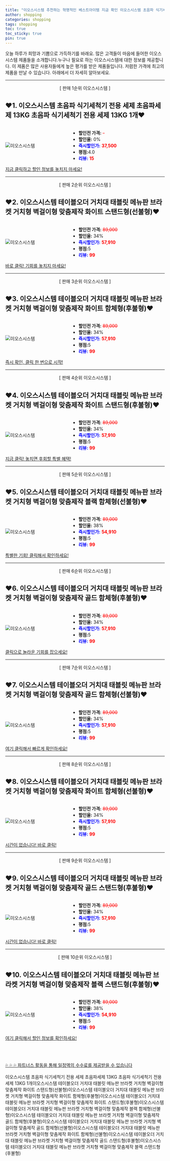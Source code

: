 ```yaml
---
title: "이오스시스템 추천하는 혁명적인 베스트아이템 지금 확인 이오스시스템 초음파 식기세척기 전용 세제"
author: shopping
categories: shopping
tags: shopping
toc: true
toc_sticky: true
pin: true
---
```

오늘 하루가 희망과 기쁨으로 가득하기를 바래요. 많은 고객들이 마음에 들어한 이오스시스템 제품들을 소개합니다.누구나 필요로 하는 이오스시스템에 대한 정보를 제공합니다. 이 제품은 많은 사용자들에게 높은 평가를 받은 제품들입니다. 저렴한 가격에 최고의 제품을 만날 수 있습니다. 아래에서 더 자세히 알아보세요.

---
<p class="toplist" style="margin: 0 auto; display: block; width: fit-content;">[ 판매 1순위 이오스시스템 ]</p>

<h2><strong>❤️1. 이오스시스템 초음파 식기세척기 전용 세제 초음파세제 13KG 초음파 식기세척기 전용 세제 13KG 1개❤️</strong></h2>

<div style="display: flex; align-items: center;">
    <div style="flex: 0.4;">
        <img src="https://thumbnail6.coupangcdn.com/thumbnails/remote/230x230ex/image/vendor_inventory/c5e9/d411510faaa080ee8aff4694d4f862c73f40553153716ac34c619667ffac.jpg" alt="이오스시스템" style="max-width: 100%;">
    </div>
    <div style="flex: 0.6; margin-left: 10px;">
        <ul>
            <li><strong>할인전 가격:</strong> <del style="color: red;">-</del></li>
            <li><strong>할인율:</strong> 0%</li>
            <li><span style='color:blue'><strong>즉시할인가:</strong></span> <span style='color:red'><strong>37,500</strong></span></li>
            <li><strong>평점:</strong>4.0</li>
            <li><span style='color:blue'><strong>리뷰:</strong></span> <span style='color:red'><strong>15</strong></span></li>
        </ul>
    </div>
</div>
<div class="center">
    <a href="https://William4Davisa.github.io?lptag=AF9450613&subid=githubio&pageKey=6902165552&traceid=V0-153&itemId=16604388809&vendorItemId=83789264074" class="myButton">
        지금 클릭하고 할인 정보를 놓치지 마세요!
    </a>
</div>


---
<p class="toplist" style="margin: 0 auto; display: block; width: fit-content;">[ 판매 2순위 이오스시스템 ]</p>

<h2><strong>❤️2. 이오스시스템 테이블오더 거치대 태블릿 메뉴판 브라켓 거치형 벽걸이형 맞춤제작 화이트 스탠드형(선불형)❤️</strong></h2>

<div style="display: flex; align-items: center;">
    <div style="flex: 0.4;">
        <img src="https://thumbnail9.coupangcdn.com/thumbnails/remote/230x230ex/image/vendor_inventory/54f3/67f3c9418193b4db182239bc349160367b715c8819946b16e89c090a07e1.jpg" alt="이오스시스템" style="max-width: 100%;">
    </div>
    <div style="flex: 0.6; margin-left: 10px;">
        <ul>
            <li><strong>할인전 가격:</strong> <del style="color: red;">89,000</del></li>
            <li><strong>할인율:</strong> 34%</li>
            <li><span style='color:blue'><strong>즉시할인가:</strong></span> <span style='color:red'><strong>57,910</strong></span></li>
            <li><strong>평점:</strong>5</li>
            <li><span style='color:blue'><strong>리뷰:</strong></span> <span style='color:red'><strong>99</strong></span></li>
        </ul>
    </div>
</div>
<div class="center">
    <a href="https://William4Davisa.github.io?lptag=AF9450613&subid=githubio&pageKey=7810230805&traceid=V0-153&itemId=21182156418&vendorItemId=88243562013" class="myButton">
        바로 클릭! 기회를 놓치지 마세요!
    </a>
</div>


---
<p class="toplist" style="margin: 0 auto; display: block; width: fit-content;">[ 판매 3순위 이오스시스템 ]</p>

<h2><strong>❤️3. 이오스시스템 테이블오더 거치대 태블릿 메뉴판 브라켓 거치형 벽걸이형 맞춤제작 화이트 함체형(후불형)❤️</strong></h2>

<div style="display: flex; align-items: center;">
    <div style="flex: 0.4;">
        <img src="https://thumbnail9.coupangcdn.com/thumbnails/remote/230x230ex/image/vendor_inventory/54f3/67f3c9418193b4db182239bc349160367b715c8819946b16e89c090a07e1.jpg" alt="이오스시스템" style="max-width: 100%;">
    </div>
    <div style="flex: 0.6; margin-left: 10px;">
        <ul>
            <li><strong>할인전 가격:</strong> <del style="color: red;">89,000</del></li>
            <li><strong>할인율:</strong> 34%</li>
            <li><span style='color:blue'><strong>즉시할인가:</strong></span> <span style='color:red'><strong>57,910</strong></span></li>
            <li><strong>평점:</strong>5</li>
            <li><span style='color:blue'><strong>리뷰:</strong></span> <span style='color:red'><strong>99</strong></span></li>
        </ul>
    </div>
</div>
<div class="center">
    <a href="https://William4Davisa.github.io?lptag=AF9450613&subid=githubio&pageKey=7810230805&traceid=V0-153&itemId=21182156420&vendorItemId=88243562022" class="myButton">
        즉시 확인, 클릭 한 번으로 시작!
    </a>
</div>


---
<p class="toplist" style="margin: 0 auto; display: block; width: fit-content;">[ 판매 4순위 이오스시스템 ]</p>

<h2><strong>❤️4. 이오스시스템 테이블오더 거치대 태블릿 메뉴판 브라켓 거치형 벽걸이형 맞춤제작 화이트 스탠드형(후불형)❤️</strong></h2>

<div style="display: flex; align-items: center;">
    <div style="flex: 0.4;">
        <img src="https://thumbnail9.coupangcdn.com/thumbnails/remote/230x230ex/image/vendor_inventory/54f3/67f3c9418193b4db182239bc349160367b715c8819946b16e89c090a07e1.jpg" alt="이오스시스템" style="max-width: 100%;">
    </div>
    <div style="flex: 0.6; margin-left: 10px;">
        <ul>
            <li><strong>할인전 가격:</strong> <del style="color: red;">89,000</del></li>
            <li><strong>할인율:</strong> 34%</li>
            <li><span style='color:blue'><strong>즉시할인가:</strong></span> <span style='color:red'><strong>57,910</strong></span></li>
            <li><strong>평점:</strong>5</li>
            <li><span style='color:blue'><strong>리뷰:</strong></span> <span style='color:red'><strong>99</strong></span></li>
        </ul>
    </div>
</div>
<div class="center">
    <a href="https://William4Davisa.github.io?lptag=AF9450613&subid=githubio&pageKey=7810230805&traceid=V0-153&itemId=21182156416&vendorItemId=88243562007" class="myButton">
        지금 클릭! 놓치면 후회할 특별 혜택!
    </a>
</div>


---
<p class="toplist" style="margin: 0 auto; display: block; width: fit-content;">[ 판매 5순위 이오스시스템 ]</p>

<h2><strong>❤️5. 이오스시스템 테이블오더 거치대 태블릿 메뉴판 브라켓 거치형 벽걸이형 맞춤제작 블랙 함체형(선불형)❤️</strong></h2>

<div style="display: flex; align-items: center;">
    <div style="flex: 0.4;">
        <img src="https://thumbnail9.coupangcdn.com/thumbnails/remote/230x230ex/image/vendor_inventory/54f3/67f3c9418193b4db182239bc349160367b715c8819946b16e89c090a07e1.jpg" alt="이오스시스템" style="max-width: 100%;">
    </div>
    <div style="flex: 0.6; margin-left: 10px;">
        <ul>
            <li><strong>할인전 가격:</strong> <del style="color: red;">89,000</del></li>
            <li><strong>할인율:</strong> 38%</li>
            <li><span style='color:blue'><strong>즉시할인가:</strong></span> <span style='color:red'><strong>54,910</strong></span></li>
            <li><strong>평점:</strong>5</li>
            <li><span style='color:blue'><strong>리뷰:</strong></span> <span style='color:red'><strong>99</strong></span></li>
        </ul>
    </div>
</div>
<div class="center">
    <a href="https://William4Davisa.github.io?lptag=AF9450613&subid=githubio&pageKey=7307658428&traceid=V0-153&itemId=18714185238&vendorItemId=88243561950" class="myButton">
        특별한 기회! 클릭해서 확인하세요!
    </a>
</div>


---
<p class="toplist" style="margin: 0 auto; display: block; width: fit-content;">[ 판매 6순위 이오스시스템 ]</p>

<h2><strong>❤️6. 이오스시스템 테이블오더 거치대 태블릿 메뉴판 브라켓 거치형 벽걸이형 맞춤제작 골드 함체형(후불형)❤️</strong></h2>

<div style="display: flex; align-items: center;">
    <div style="flex: 0.4;">
        <img src="https://thumbnail9.coupangcdn.com/thumbnails/remote/230x230ex/image/vendor_inventory/54f3/67f3c9418193b4db182239bc349160367b715c8819946b16e89c090a07e1.jpg" alt="이오스시스템" style="max-width: 100%;">
    </div>
    <div style="flex: 0.6; margin-left: 10px;">
        <ul>
            <li><strong>할인전 가격:</strong> <del style="color: red;">89,000</del></li>
            <li><strong>할인율:</strong> 34%</li>
            <li><span style='color:blue'><strong>즉시할인가:</strong></span> <span style='color:red'><strong>57,910</strong></span></li>
            <li><strong>평점:</strong>5</li>
            <li><span style='color:blue'><strong>리뷰:</strong></span> <span style='color:red'><strong>99</strong></span></li>
        </ul>
    </div>
</div>
<div class="center">
    <a href="https://William4Davisa.github.io?lptag=AF9450613&subid=githubio&pageKey=7810230805&traceid=V0-153&itemId=21182156411&vendorItemId=88243561981" class="myButton">
        클릭으로 놀라운 기회를 잡으세요!
    </a>
</div>


---
<p class="toplist" style="margin: 0 auto; display: block; width: fit-content;">[ 판매 7순위 이오스시스템 ]</p>

<h2><strong>❤️7. 이오스시스템 테이블오더 거치대 태블릿 메뉴판 브라켓 거치형 벽걸이형 맞춤제작 골드 함체형(선불형)❤️</strong></h2>

<div style="display: flex; align-items: center;">
    <div style="flex: 0.4;">
        <img src="https://thumbnail9.coupangcdn.com/thumbnails/remote/230x230ex/image/vendor_inventory/54f3/67f3c9418193b4db182239bc349160367b715c8819946b16e89c090a07e1.jpg" alt="이오스시스템" style="max-width: 100%;">
    </div>
    <div style="flex: 0.6; margin-left: 10px;">
        <ul>
            <li><strong>할인전 가격:</strong> <del style="color: red;">89,000</del></li>
            <li><strong>할인율:</strong> 34%</li>
            <li><span style='color:blue'><strong>즉시할인가:</strong></span> <span style='color:red'><strong>57,910</strong></span></li>
            <li><strong>평점:</strong>5</li>
            <li><span style='color:blue'><strong>리뷰:</strong></span> <span style='color:red'><strong>99</strong></span></li>
        </ul>
    </div>
</div>
<div class="center">
    <a href="https://William4Davisa.github.io?lptag=AF9450613&subid=githubio&pageKey=7810230805&traceid=V0-153&itemId=21182156415&vendorItemId=88243562001" class="myButton">
        여기 클릭해서 빠르게 확인하세요!
    </a>
</div>


---
<p class="toplist" style="margin: 0 auto; display: block; width: fit-content;">[ 판매 8순위 이오스시스템 ]</p>

<h2><strong>❤️8. 이오스시스템 테이블오더 거치대 태블릿 메뉴판 브라켓 거치형 벽걸이형 맞춤제작 화이트 함체형(선불형)❤️</strong></h2>

<div style="display: flex; align-items: center;">
    <div style="flex: 0.4;">
        <img src="https://thumbnail9.coupangcdn.com/thumbnails/remote/230x230ex/image/vendor_inventory/54f3/67f3c9418193b4db182239bc349160367b715c8819946b16e89c090a07e1.jpg" alt="이오스시스템" style="max-width: 100%;">
    </div>
    <div style="flex: 0.6; margin-left: 10px;">
        <ul>
            <li><strong>할인전 가격:</strong> <del style="color: red;">89,000</del></li>
            <li><strong>할인율:</strong> 34%</li>
            <li><span style='color:blue'><strong>즉시할인가:</strong></span> <span style='color:red'><strong>57,910</strong></span></li>
            <li><strong>평점:</strong>5</li>
            <li><span style='color:blue'><strong>리뷰:</strong></span> <span style='color:red'><strong>99</strong></span></li>
        </ul>
    </div>
</div>
<div class="center">
    <a href="https://William4Davisa.github.io?lptag=AF9450613&subid=githubio&pageKey=7307658428&traceid=V0-153&itemId=18714185239&vendorItemId=88243561940" class="myButton">
        시간이 없습니다! 바로 클릭!
    </a>
</div>


---
<p class="toplist" style="margin: 0 auto; display: block; width: fit-content;">[ 판매 9순위 이오스시스템 ]</p>

<h2><strong>❤️9. 이오스시스템 테이블오더 거치대 태블릿 메뉴판 브라켓 거치형 벽걸이형 맞춤제작 골드 스탠드형(후불형)❤️</strong></h2>

<div style="display: flex; align-items: center;">
    <div style="flex: 0.4;">
        <img src="https://thumbnail9.coupangcdn.com/thumbnails/remote/230x230ex/image/vendor_inventory/54f3/67f3c9418193b4db182239bc349160367b715c8819946b16e89c090a07e1.jpg" alt="이오스시스템" style="max-width: 100%;">
    </div>
    <div style="flex: 0.6; margin-left: 10px;">
        <ul>
            <li><strong>할인전 가격:</strong> <del style="color: red;">89,000</del></li>
            <li><strong>할인율:</strong> 34%</li>
            <li><span style='color:blue'><strong>즉시할인가:</strong></span> <span style='color:red'><strong>57,910</strong></span></li>
            <li><strong>평점:</strong>5</li>
            <li><span style='color:blue'><strong>리뷰:</strong></span> <span style='color:red'><strong>99</strong></span></li>
        </ul>
    </div>
</div>
<div class="center">
    <a href="https://William4Davisa.github.io?lptag=AF9450613&subid=githubio&pageKey=7307658428&traceid=V0-153&itemId=18714185241&vendorItemId=88243561970" class="myButton">
        시간이 없습니다! 바로 클릭!
    </a>
</div>


---
<p class="toplist" style="margin: 0 auto; display: block; width: fit-content;">[ 판매 10순위 이오스시스템 ]</p>

<h2><strong>❤️10. 이오스시스템 테이블오더 거치대 태블릿 메뉴판 브라켓 거치형 벽걸이형 맞춤제작 블랙 스탠드형(후불형)❤️</strong></h2>

<div style="display: flex; align-items: center;">
    <div style="flex: 0.4;">
        <img src="https://thumbnail9.coupangcdn.com/thumbnails/remote/230x230ex/image/vendor_inventory/54f3/67f3c9418193b4db182239bc349160367b715c8819946b16e89c090a07e1.jpg" alt="이오스시스템" style="max-width: 100%;">
    </div>
    <div style="flex: 0.6; margin-left: 10px;">
        <ul>
            <li><strong>할인전 가격:</strong> <del style="color: red;">89,000</del></li>
            <li><strong>할인율:</strong> 38%</li>
            <li><span style='color:blue'><strong>즉시할인가:</strong></span> <span style='color:red'><strong>54,910</strong></span></li>
            <li><strong>평점:</strong>5</li>
            <li><span style='color:blue'><strong>리뷰:</strong></span> <span style='color:red'><strong>99</strong></span></li>
        </ul>
    </div>
</div>
<div class="center">
    <a href="https://William4Davisa.github.io?lptag=AF9450613&subid=githubio&pageKey=7810230805&traceid=V0-153&itemId=21182156409&vendorItemId=88243561962" class="myButton">
        여기 클릭해서 할인 정보를 확인하세요!
    </a>
</div>

<br><br><br>[💦 💦 💦 파트너스 활동을 통해 일정액의 수수료를 제공받을 수 있습니다](https://link.coupang.com/a/bcpT2c)<br><br>이오스시스템 초음파 식기세척기 전용 세제 초음파세제 13KG 초음파 식기세척기 전용 세제 13KG 1개이오스시스템 테이블오더 거치대 태블릿 메뉴판 브라켓 거치형 벽걸이형 맞춤제작 화이트 스탠드형(선불형)이오스시스템 테이블오더 거치대 태블릿 메뉴판 브라켓 거치형 벽걸이형 맞춤제작 화이트 함체형(후불형)이오스시스템 테이블오더 거치대 태블릿 메뉴판 브라켓 거치형 벽걸이형 맞춤제작 화이트 스탠드형(후불형)이오스시스템 테이블오더 거치대 태블릿 메뉴판 브라켓 거치형 벽걸이형 맞춤제작 블랙 함체형(선불형)이오스시스템 테이블오더 거치대 태블릿 메뉴판 브라켓 거치형 벽걸이형 맞춤제작 골드 함체형(후불형)이오스시스템 테이블오더 거치대 태블릿 메뉴판 브라켓 거치형 벽걸이형 맞춤제작 골드 함체형(선불형)이오스시스템 테이블오더 거치대 태블릿 메뉴판 브라켓 거치형 벽걸이형 맞춤제작 화이트 함체형(선불형)이오스시스템 테이블오더 거치대 태블릿 메뉴판 브라켓 거치형 벽걸이형 맞춤제작 골드 스탠드형(후불형)이오스시스템 테이블오더 거치대 태블릿 메뉴판 브라켓 거치형 벽걸이형 맞춤제작 블랙 스탠드형(후불형)